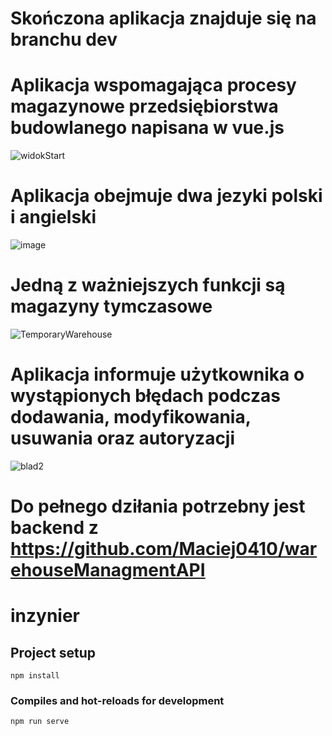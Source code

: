 # Skończona aplikacja znajduje się na branchu dev
# Aplikacja wspomagająca procesy magazynowe przedsiębiorstwa budowlanego napisana w vue.js
![widokStart](https://github.com/bartosz12-12/inzynierka/assets/73654110/8d9fc281-5840-4a79-b013-ab15bef51b93)

# Aplikacja obejmuje dwa jezyki polski i angielski
![image](https://github.com/bartosz12-12/inzynierka/assets/73654110/d0f05fc0-400b-479f-96ce-bb67d12a42c6)

# Jedną z ważniejszych funkcji są magazyny tymczasowe
![TemporaryWarehouse](https://github.com/bartosz12-12/inzynierka/assets/73654110/be239543-bad8-4c6f-add0-4a2fd8ecf97c)

# Aplikacja informuje użytkownika o wystąpionych błędach podczas dodawania, modyfikowania, usuwania oraz autoryzacji
![blad2](https://github.com/bartosz12-12/inzynierka/assets/73654110/6094a27e-9038-4be8-a4b6-a754005c0203)

# Do pełnego dziłania potrzebny jest backend z https://github.com/Maciej0410/warehouseManagmentAPI

# inzynier

## Project setup
```
npm install
```

### Compiles and hot-reloads for development
```
npm run serve
```
